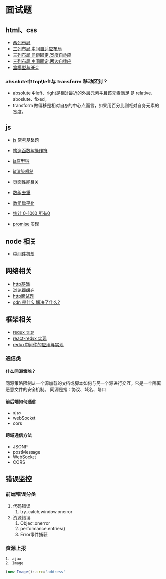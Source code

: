 # 面试题
## html、css
- [两列布局](./html/layout.two.md)
- [三列布局 中间自适应布局](./html/center.auto.md)
- [三列布局 间距固定,宽度自适应](./html/fixed.space.md)
- [三列布局 中间固定,两边自适应](./html/fixed.center.md)
- [盒模型与BFC](/basic/css-basic/css.md)
### absolute中 top\left与 transform 移动区别？
- absolute 中left、right是相对最近的外层元素并且该元素满足 是 relative、aboslute、fixed。
- transform 做偏移是相对自身的中心点而言，如果用百分比则相对自身元素的宽度。

## js
- [js 常考基础题](./js/js.basic.md)
- [构造函数与操作符](./js/constructor.new.md)
- [js原型链](./js/prototype.md)
- [js渲染机制](./js/渲染.md)
- [页面性能相关](./js/performance.md)
- [数组去重](./js/code/arrSet.js)
- [数组扁平化](./js/code/flatDeep.js)
- [统计 0-1000 所有0](./js/code/count.zero.js)

- [promise 实现](./js/promise.md)

## node 相关

- [中间件机制](https://blog.csdn.net/qq_37674616/article/details/115253218?spm=1001.2014.3001.5501)

## 网络相关
- [http基础](../../network/basic.md)
- [浏览器缓存](../../network/cache.md)
- [http面试题](../../network/http.md)
- [cdn 是什么 解决了什么?](../../network/cdn.md)

## 框架相关
- [redux 实现](https://blog.csdn.net/qq_37674616/article/details/100890198)
- [react-redux 实现](https://blog.csdn.net/qq_37674616/article/details/106887934)
- [redux中间件的应用与实现](https://blog.csdn.net/qq_37674616/article/details/100892262)


### 通信类
#### 什么同源策略？
同源策略限制从一个源加载的文档或脚本如何与另一个源进行交互，它是一个隔离恶意文件的安全机制。
同源是指：协议、域名、端口

#### 前后端如何通信
- ajax
- webSocket
- cors 
#### 跨域通信方法
- JSONP
- postMessage
- WebSocket
- CORS

## 错误监控
### 前端错误分类
1. 代码错误
   1. try..catch;window.onerror
2. 资源错误
   1. Object.onerror
   2. performance.entries()
   3. Error事件捕获
### 资源上报
    1. ajax
    2. Image
```javascript
(new Image()).src='address'
```
